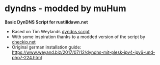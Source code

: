 # dyndns - modded by muHum
**Basic DynDNS Script for rustilldawn.net**

* Based on Tim Weylands [dyndns script](https://github.com/TimWeyand/dyndns)
* With some inspiration thanks to a modded version of the script by [checkip.net](https://checkip.net/download/dyndns-mit-plesk-ipv4-ipv6-und-php7-mod/)
* Original german installation guide: https://www.weyand.biz/2017/07/12/dyndns-mit-plesk-ipv4-ipv6-und-php7-224.html
